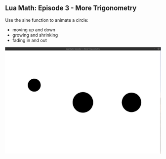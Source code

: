 ## Lua Math: Episode 3 - More Trigonometry

Use the sine function to animate a circle:
- moving up and down
- growing and shrinking
- fading in and out

![circle moving up and down, circle growing and shrinking, circle fading in and out](episode3.gif)
